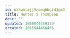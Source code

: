 ```yaml
---
id: uz8wmlajj9rcmqhbqid3qm3
title: Hunter S Thompson
desc: ""
updated: 1655944469339
created: 1655944466465
---
```

